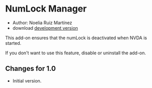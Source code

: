 # NumLock Manager #
* Author: Noelia Ruiz Martínez
* download [development version][2]

This add-on ensures that the numLock is deactivated when NVDA is started.

If you don't want to use this feature, disable or uninstall the add-on.

## Changes for 1.0 ##
* Initial version.

[2]: https://github.com/nvdaes/numLockManager/releases/download/1.0-dev/numLockManager-1.0-dev.nvda-addon
